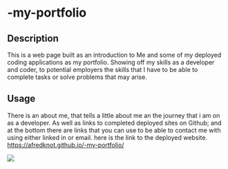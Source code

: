 # -my-portfolio

## Description
This is a web page built as an introduction to Me and some of my deployed coding applications as my portfolio. Showing off my skills as a developer and coder, to potential employers the skills that I have to be able to complete tasks or solve problems that may arise. 



## Usage
There is an about me, that tells a little about me an the journey that i am on as a developer. As well as links to completed deployed sites on Github; and at the bottom there are links that you can use to be able to contact me with using either linked in or email.
here is the link to the deployed website.
https://afredknot.github.io/-my-portfolio/

![](https://file%2B.vscode-resource.vscode-cdn.net/Users/danielnelson/Desktop/Screen%20Shot%202022-10-29%20at%206.09.10%20PM.png?version%3D1667081378935)